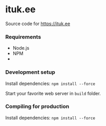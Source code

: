 # ituk.ee
Source code for https://ituk.ee

### Requirements
* Node.js
* NPM
* 

### Development setup
Install dependencies:
```npm install --force```


Start your favorite web server in `build` folder. 

### Compiling for production
Install dependencies:
```npm install --force```
